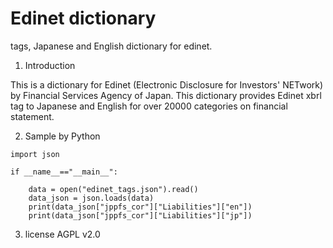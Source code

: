 Edinet dictionary
===============================================================================

tags, Japanese and English dictionary for edinet.

1. Introduction

This is a dictionary for Edinet (Electronic Disclosure for Investors' NETwork) by Financial Services Agency of Japan.
This dictionary provides Edinet xbrl tag to Japanese and English for over 20000 categories on financial statement.

2. Sample by Python

```
import json

if __name__=="__main__":

    data = open("edinet_tags.json").read()
    data_json = json.loads(data)
    print(data_json["jppfs_cor"]["Liabilities"]["en"])
    print(data_json["jppfs_cor"]["Liabilities"]["jp"])
```

3. license
    AGPL v2.0
